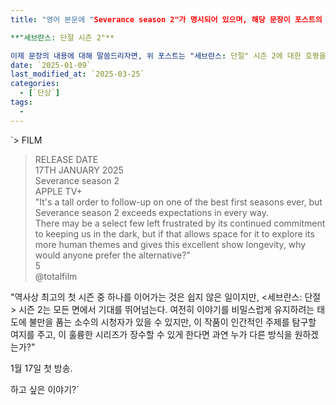 ```yaml
---
title: "영어 본문에 "Severance season 2"가 명시되어 있으며, 해당 문장이 포스트의 제목처럼 가장 위에 위치하고 있습니다. 따라서 이 문장을 자연스럽게 번역하고 정제한 표현으로 제목을 제시하겠습니다:

**"세브란스: 단절 시즌 2"**

이제 문장의 내용에 대해 말씀드리자면, 위 포스트는 "세브란스: 단절" 시즌 2에 대한 호평을 담고 있으며, 첫 방송일은 2025년 1월 17일입니다. 이 시즌은 첫 시즌을 능가하는 작품성과 더불어 일부 시청자들이 비밀스러운 진행 방식에 불만을 느낄 수 있지만, 전체적으로는 더 인간적인 주제를 탐구하며 시리즈의 장기적인 성공을 이어갈 가능성을 열어두고 있다고 평가됩니다."
date: `2025-01-09`
last_modified_at: `2025-03-25`
categories:
  - [`단상`]
tags:
  - 
---
```


`> FILM  
> RELEASE DATE  
> 17TH JANUARY 2025  
> Severance season 2  
> APPLE TV+  
> "It's a tall order to follow-up on one of the best first seasons ever, but Severance season 2 exceeds expectations in every way.  
> There may be a select few left frustrated by its continued commitment to keeping us in the dark, but if that allows space for it to explore its more human themes and gives this excellent show longevity, why would anyone prefer the alternative?"  
> 5  
> @totalfilm  

"역사상 최고의 첫 시즌 중 하나를 이어가는 것은 쉽지 않은 일이지만, <세브란스: 단절> 시즌 2는 모든 면에서 기대를 뛰어넘는다. 여전히 이야기를 비밀스럽게 유지하려는 태도에 불만을 품는 소수의 시청자가 있을 수 있지만, 이 작품이 인간적인 주제를 탐구할 여지를 주고, 이 훌륭한 시리즈가 장수할 수 있게 한다면 과연 누가 다른 방식을 원하겠는가?"

1월 17일 첫 방송.

하고 싶은 이야기?`